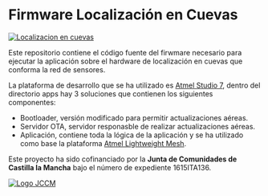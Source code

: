 # Firmware Localización en Cuevas
[![Localizacion en cuevas](https://cldup.com/QvZZtmnKTN.png)](http://www.localizacionencuevas.com)

Este repositorio contiene el código fuente del firwmare necesario para ejecutar la aplicación sobre el hardware de localización en cuevas que conforma la red de sensores.

La plataforma de desarrollo que se ha utilizado es [Atmel Studio 7](http://www.atmel.com/Microsite/atmel-studio/), dentro del directorio apps hay 3 soluciones que contienen los siguientes componentes:

  - Bootloader, versión modificado para permitir actualizaciones aéreas.
  - Servidor OTA, servidor responasble de realizar actualizaciones aéreas.
  - Aplicación, contiene toda la lógica de la aplicación y se ha utilizado como base la plataforma [Atmel Lightweight Mesh](http://www.atmel.com/tools/lightweight_mesh.aspx).

Este proyecto ha sido cofinanciado por la **Junta de Comunidades de Castilla la Mancha** bajo el número de expediente 1615ITA136.

[![Logo JCCM](https://cldup.com/y-bVZMxRzA.JPG)](http://www.jccm.es)
